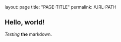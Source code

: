 layout: page
title: "PAGE-TITLE"
permalink: /URL-PATH

## Hello, world!
*Testing* __the__ markdown.
